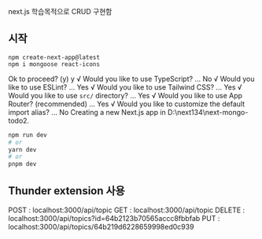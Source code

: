 next.js 학습목적으로 CRUD 구현함

## 시작
```
npm create-next-app@latest
npm i mongoose react-icons
```
Ok to proceed? (y) y
√ Would you like to use TypeScript? ... No
√ Would you like to use ESLint? ...  Yes
√ Would you like to use Tailwind CSS? ...  Yes
√ Would you like to use `src/` directory? ...  Yes
√ Would you like to use App Router? (recommended) ...  Yes
√ Would you like to customize the default import alias? ... No 
Creating a new Next.js app in D:\next134\next-mongo-todo2.

```bash
npm run dev
# or
yarn dev
# or
pnpm dev
```

## Thunder extension 사용
POST : localhost:3000/api/topic
GET :  localhost:3000/api/topic
DELETE : localhost:3000/api/topics?id=64b2123b70565accc8fbbfab
PUT : localhost:3000/api/topics/64b219d6228659998ed0c939
